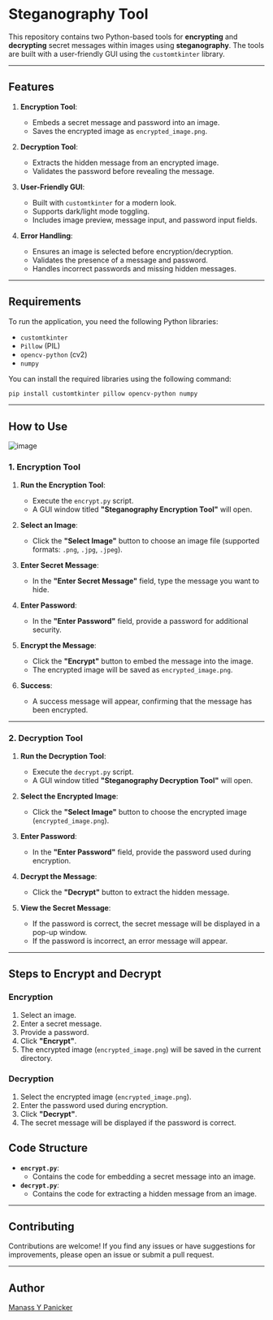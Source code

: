 # **Steganography Tool**

This repository contains two Python-based tools for **encrypting** and **decrypting** secret messages within images using **steganography**. The tools are built with a user-friendly GUI using the `customtkinter` library.

---

## **Features**
1. **Encryption Tool**:
   - Embeds a secret message and password into an image.
   - Saves the encrypted image as `encrypted_image.png`.

2. **Decryption Tool**:
   - Extracts the hidden message from an encrypted image.
   - Validates the password before revealing the message.

3. **User-Friendly GUI**:
   - Built with `customtkinter` for a modern look.
   - Supports dark/light mode toggling.
   - Includes image preview, message input, and password input fields.

4. **Error Handling**:
   - Ensures an image is selected before encryption/decryption.
   - Validates the presence of a message and password.
   - Handles incorrect passwords and missing hidden messages.

---

## **Requirements**
To run the application, you need the following Python libraries:
- `customtkinter`
- `Pillow` (PIL)
- `opencv-python` (cv2)
- `numpy`

You can install the required libraries using the following command:

```bash
pip install customtkinter pillow opencv-python numpy
```

---

## **How to Use**

![image](https://github.com/user-attachments/assets/a5516e81-85f2-4495-aa74-7638f572e10f)


### **1. Encryption Tool**
1. **Run the Encryption Tool**:
   - Execute the `encrypt.py` script.
   - A GUI window titled **"Steganography Encryption Tool"** will open.

2. **Select an Image**:
   - Click the **"Select Image"** button to choose an image file (supported formats: `.png`, `.jpg`, `.jpeg`).

3. **Enter Secret Message**:
   - In the **"Enter Secret Message"** field, type the message you want to hide.

4. **Enter Password**:
   - In the **"Enter Password"** field, provide a password for additional security.

5. **Encrypt the Message**:
   - Click the **"Encrypt"** button to embed the message into the image.
   - The encrypted image will be saved as `encrypted_image.png`.

6. **Success**:
   - A success message will appear, confirming that the message has been encrypted.

---

### **2. Decryption Tool**
1. **Run the Decryption Tool**:
   - Execute the `decrypt.py` script.
   - A GUI window titled **"Steganography Decryption Tool"** will open.

2. **Select the Encrypted Image**:
   - Click the **"Select Image"** button to choose the encrypted image (`encrypted_image.png`).

3. **Enter Password**:
   - In the **"Enter Password"** field, provide the password used during encryption.

4. **Decrypt the Message**:
   - Click the **"Decrypt"** button to extract the hidden message.

5. **View the Secret Message**:
   - If the password is correct, the secret message will be displayed in a pop-up window.
   - If the password is incorrect, an error message will appear.

---

## **Steps to Encrypt and Decrypt**

### **Encryption**
1. Select an image.
2. Enter a secret message.
3. Provide a password.
4. Click **"Encrypt"**.
5. The encrypted image (`encrypted_image.png`) will be saved in the current directory.

### **Decryption**
1. Select the encrypted image (`encrypted_image.png`).
2. Enter the password used during encryption.
3. Click **"Decrypt"**.
4. The secret message will be displayed if the password is correct.

## **Code Structure**
- **`encrypt.py`**:
  - Contains the code for embedding a secret message into an image.
- **`decrypt.py`**:
  - Contains the code for extracting a hidden message from an image.
---

## **Contributing**
Contributions are welcome! If you find any issues or have suggestions for improvements, please open an issue or submit a pull request.

---

## **Author**
[Manass Y Panicker](https://github.com/ManassYPanicker/Steganography)
